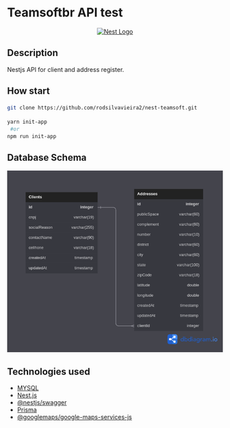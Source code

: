 # Teamsoftbr API test

<p align="center">
  <a href="http://nestjs.com/" target="blank"><img src="https://nestjs.com/img/logo_text.svg" width="320" alt="Nest Logo" /></a>
</p>

## Description

Nestjs API for client and address register.

## How start

```bash
git clone https://github.com/rodsilvavieira2/nest-teamsoft.git

yarn init-app
 #or
npm run init-app
```

## Database Schema

![database](.github/database.png)

## Technologies used

- [MYSQL](https://www.mysql.com/)
- [Nest.js](https://nestjs.com/)
- [@nestjs/swagger](https://www.npmjs.com/package/@nestjs/swagger)
- [Prisma](https://www.prisma.io/)
- [@googlemaps/google-maps-services-js](https://www.npmjs.com/package/@googlemaps/google-maps-services-js)
